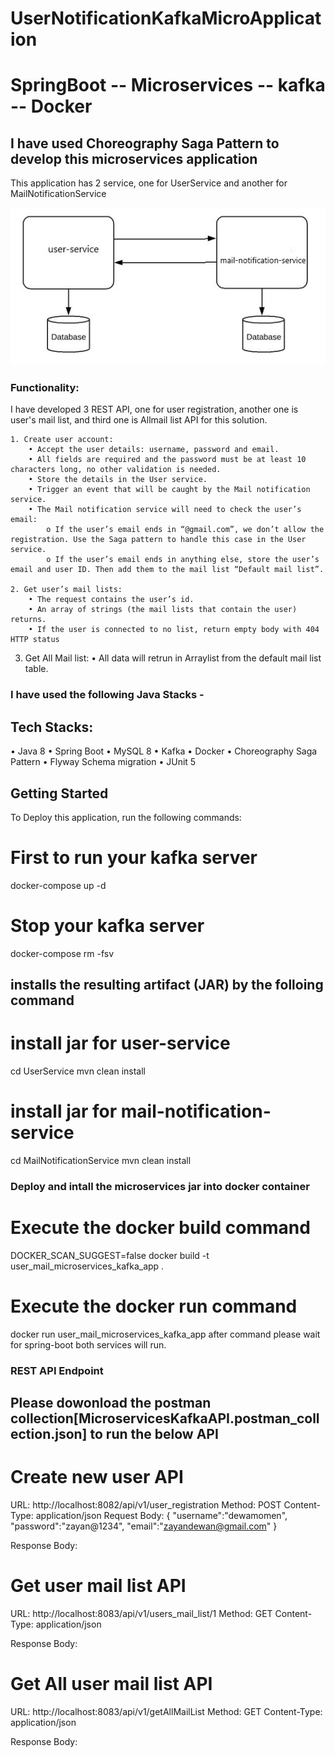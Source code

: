 # UserNotificationKafkaMicroApplication

# SpringBoot -- Microservices -- kafka -- Docker
## I have used Choreography Saga Pattern to develop this microservices application

This application has 2 service, one for UserService and another for MailNotificationService

![Screenshot](./functional.jpeg)
### Functionality:
I have developed 3 REST API, one for user registration, another one is user's mail list, and third one is Allmail list API for this solution.

	1. Create user account:
		• Accept the user details: username, password and email.
		• All fields are required and the password must be at least 10 characters long, no other validation is needed.
		• Store the details in the User service.
		• Trigger an event that will be caught by the Mail notification service.
		• The Mail notification service will need to check the user’s email:
			o If the user’s email ends in “@gmail.com”, we don’t allow the registration. Use the Saga pattern to handle this case in the User service.
			o If the user’s email ends in anything else, store the user’s email and user ID. Then add them to the mail list “Default mail list”.
			
	2. Get user’s mail lists:
		• The request contains the user’s id.
		• An array of strings (the mail lists that contain the user) returns.
		• If the user is connected to no list, return empty body with 404 HTTP status 
    
  3. Get All Mail list:
    • All data will retrun in Arraylist from the default mail list table.
    
### I have used the following Java Stacks - 
## Tech Stacks:
  • Java 8
  • Spring Boot
  • MySQL 8
  • Kafka
  • Docker
  • Choreography Saga Pattern
  • Flyway Schema migration
  • JUnit 5
  
## Getting Started
To Deploy this application, run the following commands:

# First to run your kafka server
docker-compose up -d

# Stop your kafka server
docker-compose rm -fsv

## installs the resulting artifact (JAR) by the folloing command
# install jar for user-service
cd UserService
mvn clean install

# install jar for mail-notification-service
cd MailNotificationService
mvn clean install

### Deploy and intall the microservices jar into docker container
# Execute the docker build command
DOCKER_SCAN_SUGGEST=false docker build -t user_mail_microservices_kafka_app .
# Execute the docker run command
docker run user_mail_microservices_kafka_app
after command please wait for spring-boot both services will run.

### REST API Endpoint 
## Please dowonload the postman collection[MicroservicesKafkaAPI.postman_collection.json] to run the below API
# Create new user API

URL: http://localhost:8082/api/v1/user_registration
Method: POST
Content-Type: application/json
Request Body: 
  {
    "username":"dewamomen",
    "password":"zayan@1234",
    "email":"zayandewan@gmail.com"
 }
 
 Response Body:
 
# Get user mail list API

URL: http://localhost:8083/api/v1/users_mail_list/1
Method: GET
Content-Type: application/json
 
Response Body:
 
 # Get All user mail list API

URL: http://localhost:8083/api/v1/getAllMailList
Method: GET
Content-Type: application/json
 
Response Body:

